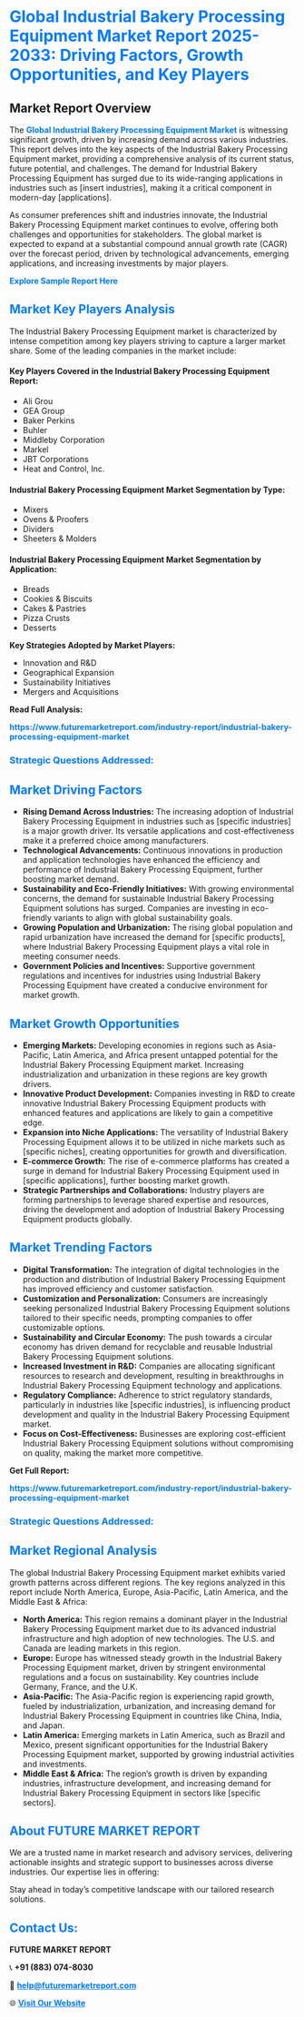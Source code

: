 <h1 style="color: #007BFF;">Global Industrial Bakery Processing Equipment Market Report 2025-2033: Driving Factors, Growth Opportunities, and Key Players</h1>

<section id="overview">
<h2>Market Report Overview</h2>
<p>The <a href="https://www.futuremarketreport.com/industry-report/industrial-bakery-processing-equipment-market" style="color: #007BFF; text-decoration: none;"><strong>Global Industrial Bakery Processing Equipment Market</strong></a> is witnessing significant growth, driven by increasing demand across various industries. This report delves into the key aspects of the Industrial Bakery Processing Equipment market, providing a comprehensive analysis of its current status, future potential, and challenges. The demand for Industrial Bakery Processing Equipment has surged due to its wide-ranging applications in industries such as [insert industries], making it a critical component in modern-day [applications].</p>
<p>As consumer preferences shift and industries innovate, the Industrial Bakery Processing Equipment market continues to evolve, offering both challenges and opportunities for stakeholders. The global market is expected to expand at a substantial compound annual growth rate (CAGR) over the forecast period, driven by technological advancements, emerging applications, and increasing investments by major players.</p>
</section>

<section id="overview">
<p><a href="https://www.futuremarketreport.com/request-sample/reportId=92982" style="color: #007BFF; text-decoration: none;"><strong>Explore Sample Report Here</strong></a></p>
</section>

<section id="key-players">
<h2 style="color: #007BFF;">Market Key Players Analysis</h2>
<p>The Industrial Bakery Processing Equipment market is characterized by intense competition among key players striving to capture a larger market share. Some of the leading companies in the market include:</p>
<h4>Key Players Covered in the Industrial Bakery Processing Equipment Report:</h4>
<ul><li>Ali Grou</li><li>GEA Group</li><li>Baker Perkins</li><li>Buhler</li><li>Middleby Corporation</li><li>Markel</li><li>JBT Corporations</li><li>Heat and Control, Inc.</li></ul>
<h4>Industrial Bakery Processing Equipment Market Segmentation by Type:</h4>
<ul><li>Mixers</li><li>Ovens &amp; Proofers</li><li>Dividers</li><li>Sheeters &amp; Molders</li></ul>

<h4>Industrial Bakery Processing Equipment Market Segmentation by Application:</h4>
<ul><li>Breads</li><li>Cookies &amp; Biscuits</li><li>Cakes &amp; Pastries</li><li>Pizza Crusts</li><li>Desserts</li></ul>
<p><strong>Key Strategies Adopted by Market Players:</strong></p>
<ul>
<li>Innovation and R&D</li>
<li>Geographical Expansion</li>
<li>Sustainability Initiatives</li>
<li>Mergers and Acquisitions</li>
</ul>
</section>

<section>
<p><strong>Read Full Analysis: </strong></p><a href="https://www.futuremarketreport.com/industry-report/industrial-bakery-processing-equipment-market" style="color: #007BFF; text-decoration: none;"><strong>https://www.futuremarketreport.com/industry-report/industrial-bakery-processing-equipment-market</strong></a>
<h3 style="color: #007BFF;">Strategic Questions Addressed:</h3>
</section>

<section id="driving-factors">
<h2 style="color: #007BFF;">Market Driving Factors</h2>
<ul>
<li><strong>Rising Demand Across Industries:</strong> The increasing adoption of Industrial Bakery Processing Equipment in industries such as [specific industries] is a major growth driver. Its versatile applications and cost-effectiveness make it a preferred choice among manufacturers.</li>
<li><strong>Technological Advancements:</strong> Continuous innovations in production and application technologies have enhanced the efficiency and performance of Industrial Bakery Processing Equipment, further boosting market demand.</li>
<li><strong>Sustainability and Eco-Friendly Initiatives:</strong> With growing environmental concerns, the demand for sustainable Industrial Bakery Processing Equipment solutions has surged. Companies are investing in eco-friendly variants to align with global sustainability goals.</li>
<li><strong>Growing Population and Urbanization:</strong> The rising global population and rapid urbanization have increased the demand for [specific products], where Industrial Bakery Processing Equipment plays a vital role in meeting consumer needs.</li>
<li><strong>Government Policies and Incentives:</strong> Supportive government regulations and incentives for industries using Industrial Bakery Processing Equipment have created a conducive environment for market growth.</li>
</ul>
</section>

<section id="growth-opportunities">
<h2 style="color: #007BFF;">Market Growth Opportunities</h2>
<ul>
<li><strong>Emerging Markets:</strong> Developing economies in regions such as Asia-Pacific, Latin America, and Africa present untapped potential for the Industrial Bakery Processing Equipment market. Increasing industrialization and urbanization in these regions are key growth drivers.</li>
<li><strong>Innovative Product Development:</strong> Companies investing in R&D to create innovative Industrial Bakery Processing Equipment products with enhanced features and applications are likely to gain a competitive edge.</li>
<li><strong>Expansion into Niche Applications:</strong> The versatility of Industrial Bakery Processing Equipment allows it to be utilized in niche markets such as [specific niches], creating opportunities for growth and diversification.</li>
<li><strong>E-commerce Growth:</strong> The rise of e-commerce platforms has created a surge in demand for Industrial Bakery Processing Equipment used in [specific applications], further boosting market growth.</li>
<li><strong>Strategic Partnerships and Collaborations:</strong> Industry players are forming partnerships to leverage shared expertise and resources, driving the development and adoption of Industrial Bakery Processing Equipment products globally.</li>
</ul>
</section>

<section id="trending-factors">
<h2 style="color: #007BFF;">Market Trending Factors</h2>
<ul>
<li><strong>Digital Transformation:</strong> The integration of digital technologies in the production and distribution of Industrial Bakery Processing Equipment has improved efficiency and customer satisfaction.</li>
<li><strong>Customization and Personalization:</strong> Consumers are increasingly seeking personalized Industrial Bakery Processing Equipment solutions tailored to their specific needs, prompting companies to offer customizable options.</li>
<li><strong>Sustainability and Circular Economy:</strong> The push towards a circular economy has driven demand for recyclable and reusable Industrial Bakery Processing Equipment solutions.</li>
<li><strong>Increased Investment in R&D:</strong> Companies are allocating significant resources to research and development, resulting in breakthroughs in Industrial Bakery Processing Equipment technology and applications.</li>
<li><strong>Regulatory Compliance:</strong> Adherence to strict regulatory standards, particularly in industries like [specific industries], is influencing product development and quality in the Industrial Bakery Processing Equipment market.</li>
<li><strong>Focus on Cost-Effectiveness:</strong> Businesses are exploring cost-efficient Industrial Bakery Processing Equipment solutions without compromising on quality, making the market more competitive.</li>
</ul>
</section>

<section>
<p><strong>Get Full Report: </strong></p><a href="https://www.futuremarketreport.com/industry-report/industrial-bakery-processing-equipment-market" style="color: #007BFF; text-decoration: none;"><strong>https://www.futuremarketreport.com/industry-report/industrial-bakery-processing-equipment-market</strong></a>
<h3 style="color: #007BFF;">Strategic Questions Addressed:</h3>
</section>


<section id="regional-analysis">
<h2 style="color: #007BFF;">Market Regional Analysis</h2>
<p>The global Industrial Bakery Processing Equipment market exhibits varied growth patterns across different regions. The key regions analyzed in this report include North America, Europe, Asia-Pacific, Latin America, and the Middle East & Africa:</p>
<ul>
<li><strong>North America:</strong> This region remains a dominant player in the Industrial Bakery Processing Equipment market due to its advanced industrial infrastructure and high adoption of new technologies. The U.S. and Canada are leading markets in this region.</li>
<li><strong>Europe:</strong> Europe has witnessed steady growth in the Industrial Bakery Processing Equipment market, driven by stringent environmental regulations and a focus on sustainability. Key countries include Germany, France, and the U.K.</li>
<li><strong>Asia-Pacific:</strong> The Asia-Pacific region is experiencing rapid growth, fueled by industrialization, urbanization, and increasing demand for Industrial Bakery Processing Equipment in countries like China, India, and Japan.</li>
<li><strong>Latin America:</strong> Emerging markets in Latin America, such as Brazil and Mexico, present significant opportunities for the Industrial Bakery Processing Equipment market, supported by growing industrial activities and investments.</li>
<li><strong>Middle East & Africa:</strong> The region’s growth is driven by expanding industries, infrastructure development, and increasing demand for Industrial Bakery Processing Equipment in sectors like [specific sectors].</li>
</ul>
</section>

<footer>
<h2 style="color: #007BFF;">About FUTURE MARKET REPORT</h2>
<p>We are a trusted name in market research and advisory services, delivering actionable insights and strategic support to businesses across diverse industries. Our expertise lies in offering:</p>

<p>Stay ahead in today’s competitive landscape with our tailored research solutions.</p>

<h2 style="color: #007BFF;">Contact Us:</h2>
<p><strong>FUTURE MARKET REPORT</strong></p>
<p>📞 <strong>+91 (883) 074-8030</strong></p>
<p>📧 <strong><a href="mailto:help@futuremarketreport.com" style="color: #007BFF;">help@futuremarketreport.com</a></strong></p>
<p>🌐 <strong><a href="https://www.futuremarketreport.com/" style="color: #007BFF;">Visit Our Website</a></strong></p>
</footer>